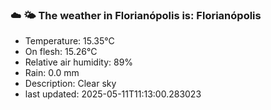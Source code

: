 ### ☁️ 🌤️  The weather in Florianópolis is: Florianópolis

- Temperature: 15.35°C
- On flesh: 15.26°C
- Relative air humidity: 89%
- Rain: 0.0 mm
- Description: Clear sky
- last updated: 2025-05-11T11:13:00.283023
